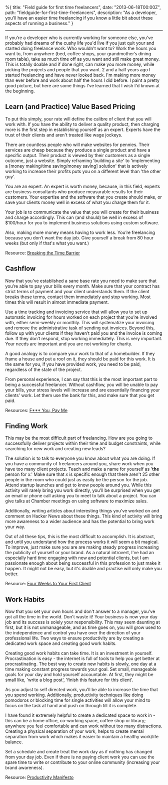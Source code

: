 %{
title: "Field guide for first time freelancers",
date: "2013-06-18T00:00Z",
path: "fieldguide-for-first-time-freelancers",
description: "As a developer, you'll have an easier time freelancing if you know a little bit about these aspects of running a business."
}

---

If you’re a developer who is currently working for someone else, you’ve probably
had dreams of the cushy life you'd live if you just quit your and started doing
freelance work. Who wouldn't want to? Work the hours you want to, from anywhere
(bed, coffee shops, your grandmother’s dining room table), take as much time off
as you want and still make great money. This is totally doable and if done
right, can make you more money, while picking the projects and people that you
want. 2 and a half years ago I started freelancing and have never looked back.
I'm making more money than ever before and work about half the hours I did
before. I paint a pretty good picture, but here are some things I've learned
that I wish I'd known at the beginning.

## Learn (and Practice) Value Based Pricing

To put this simply, your rate will define the calibre of client that you will
work with. If you have the ability to deliver a quality product, then charging
more is the first step in establishing yourself as an expert. Experts have the
trust of their clients and aren't treated like wage jockeys.

There are countless people who will make websites for pennies. Their services
are cheap because they produce a single product and have a specific output.
Their product is viewed by their customers as a single outcome, just a website.
Simply reframing 'building a site' to 'implementing a [money making/time
saving/money saving] solution' that is actively working to increase their
profits puts you on a different level than 'the other guy'.

You are an expert. An expert is worth money, because, in this field, experts are
business consultants who produce measurable results for their customers. Your
expertise and the software that you create should make, or save your clients
money well in excess of what you charge them for it.

Your job is to communicate the value that you will create for their business and
charge accordingly. This can (and should) be well in excess of \$100/hour for
you to implement business solutions using custom software.

Also, making more money means having to work less. You’re freelancing because
you don’t want the day job. Give yourself a break from 80 hour weeks (but only
if that's what you want.)

Resource: [Breaking the Time Barrier](http://breakingthetimebarrier.freshbooks.com/)

## Cashflow

Now that you’ve established a sane base rate you need to make sure that you’re
able to pay your bills every month. Make sure that your contract has strict
terms of payment and your client understands them. If the client breaks these
terms, contact them immediately and stop working. Most times this will result in
almost immediate payment.

Use a time tracking and invoicing service that will allow you to set up
automatic invoicing for hours worked on each project that you’re involved with,
either semi-weekly or monthly. This will systematize your invoicing and remove
the administrative task of sending out invoices. Beyond this, follow up with
your clients if they haven’t paid you and the invoice is coming due. If they
don’t respond, stop working immediately. This is very important. Your needs are
important and you are not working for charity.

A good analogy is to compare your work to that of a homebuilder. If they frame a
house and put a roof on it, they should be paid for this work. It is the same
for you, if you have provided work, you need to be paid, regardless of the state
of the project.

From personal experience, I can say that this is the most important part to
being a successful freelancer. Without cashflow, you will be unable to pay your
bills, your stress levels will increase and are essentially financing your
clients' work. Let them use the bank for this, and make sure that you get paid.

Resources: [F\*\*\* You, Pay Me](http://vimeo.com/22053820)

## Finding Work

This may be the most difficult part of freelancing. How are you going to
successfully deliver projects within their time and budget constraints, while
searching for new work and creating new leads?

The solution is to talk to everyone you know about what you are doing. If you
have a community of freelancers around you, share work when you have too many
client projects. Teach and make a name for yourself as '**the** person for
_x_.' Make sure that *x* is specific enough that there aren't 25 other people in
the room who could just as easily be the person for the job. Attend startup
launches and get to know people around you. While this activity will rarely
bring you work directly, you'll be surprised when you get an email or phone call
asking you to meet to talk about a project. You can give talks at Chamber
meetings on using software to maximize sales.

Additionally, writing articles about interesting things you've worked on and
comment on Hacker News about these things. This kind of activity will bring more
awareness to a wider audience and has the potential to bring work your way.

Out of all these tips, this is the most difficult to accomplish. It is abstract,
and until you understand how the process works it will seem a bit magical. To
improve, just make sure you are are making steady progress increasing the
publicity of yourself or your brand. As a natural introvert, I've had an
especially hard time engaging with new and potential clients, but I am
passionate enough about being successful in this profession to just make it
happen. It might not be easy, but it's doable and practise will only make you
better.

Resource:
[Four Weeks to Your First Client](http://jonathanwold.com/first-client/)

## Work Habits

Now that you set your own hours and don't answer to a manager, you've got all
the time in the world. Don't waste it! Your business is now your day job and its
success is solely your responsibility. This may seem daunting at first, but it
is not unmanageable, and as time goes on, you will grow used to the independence
and control you have over the direction of your professional life. Two ways to
ensure productivity are by creating a dedicated work space and creating good
work habits.

Creating good work habits can take time. It is an investment in yourself.
Procrastination is easy - the internet is full of tools to help you get better
at procrastinating. The best way to create new habits is slowly, one day at a
time making constant progress towards your goal. Set small, manageable goals for
your day and hold yourself accountable. At first, they might be small like,
'write a blog post', 'finish this feature for this client'.

As you adjust to self directed work, you'll be able to increase the time that
you spend working. Additionally, productivity techniques like doing pomodoros or
blocking time for single activities will allow your mind to focus on the task at
hand and push on through till it is complete.

I have found it extremely helpful to create a dedicated space to work in - this
can be a home office, co-working space, coffee shop or library; anywhere you
feel comfortable and can work without too many distractions. Creating a physical
separation of your work, helps to create mental separation from work which makes
it easier to maintain a healthy work/life balance.

Set a schedule and create treat the work day as if nothing has changed from your
day job. Even if there is no paying client work you can use the spare time to
write or contribute to your online community (increasing your brand awareness).

Resource:
[Productivity Manifesto](http://nathanbarry.com/productivity-manifesto/)
